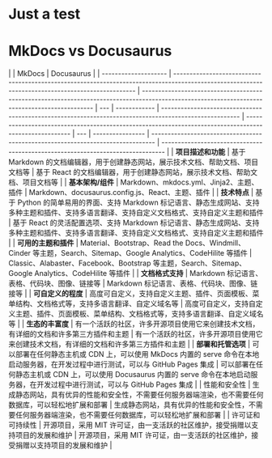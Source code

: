 # Just a test

# MkDocs vs Docusaurus

|                      | MkDocs                                                                                                                                           | Docusaurus                                                                                                                                    |
| -------------------- | ------------------------------------------------------------------------------------------------------------------------------------------------ | --------------------------------------------------------------------------------------------------------------------------------------------- | --- | ------------ | ------------------------------------------------------------------------------------------------------ | ------------------------------------------------------------------------------------------------------ | --- | ---------------- | ------------------------------------------------------------------------------- | ------------------------------------------------------------------------------- |
| **项目描述和功能**   | 基于 Markdown 的文档编辑器，用于创建静态网站，展示技术文档、帮助文档、项目文档等                                                                 | 基于 React 的文档编辑器，用于创建静态网站，展示技术文档、帮助文档、项目文档等                                                                 |
| **基本架构/组件**    | Markdown、mkdocs.yml、Jinja2、主题、插件                                                                                                         | Markdown、docusaurus.config.js、React、主题、插件                                                                                             |
| **技术特点**         | 基于 Python 的简单易用的界面、支持 Markdown 标记语言、静态生成网站、支持多种主题和插件、支持多语言翻译、支持自定义文档格式、支持自定义主题和插件 | 基于 React 的灵活配置选项、支持 Markdown 标记语言、静态生成网站、支持多种主题和插件、支持多语言翻译、支持自定义文档格式、支持自定义主题和插件 |
| **可用的主题和插件** | Material、Bootstrap、Read the Docs、Windmill、Cinder 等主题，Search、Sitemap、Google Analytics、CodeHilite 等插件                                | Classic、Alabaster、Facebook、Bootstrap 等主题，Search、Sitemap、Google Analytics、CodeHilite 等插件                                          |
| **文档格式支持**     | Markdown 标记语言、表格、代码块、图像、链接等                                                                                                    | Markdown 标记语言、表格、代码块、图像、链接等                                                                                                 |
| **可自定义的程度**   | 高度可自定义，支持自定义主题、插件、页面模板、菜单结构、文档格式等，支持多语言翻译、自定义域名等                                                 | 高度可自定义，支持自定义主题、插件、页面模板、菜单结构、文档格式等，支持多语言翻译、自定义域名等                                              |
| **生态的丰富度**     | 有一个活跃的社区，许多开源项目使用它来创建技术文档，有详细的文档和许多第三方插件和主题                                                           | 有一个活跃的社区，许多开源项目使用它来创建技术文档，有详细的文档和许多第三方插件和主题                                                        |
| **部署和托管选项**   | 可以部署在任何静态主机或 CDN 上，可以使用 MkDocs 内置的 serve 命令在本地启动服务器，在开发过程中进行测试，可以与 GitHub Pages 集成               | 可以部署在任何静态主机或 CDN 上，可以使用 Docusaurus 内置的 serve 命令在本地启动服务器，在开发过程中进行测试，可以与 GitHub Pages 集成        |     | 性能和安全性 | 生成静态网站，具有优异的性能和安全性，不需要任何服务器端渲染，也不需要任何数据库，可以轻松地扩展和部署 | 生成静态网站，具有优异的性能和安全性，不需要任何服务器端渲染，也不需要任何数据库，可以轻松地扩展和部署 |     | 许可证和可持续性 | 开源项目，采用 MIT 许可证，由一支活跃的社区维护，接受捐赠以支持项目的发展和维护 | 开源项目，采用 MIT 许可证，由一支活跃的社区维护，接受捐赠以支持项目的发展和维护 |
